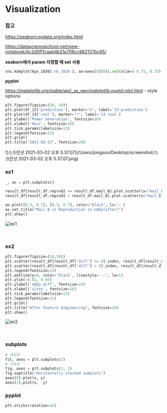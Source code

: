 # Visualization



### 참고

https://seaborn.pydata.org/index.html

https://datascienceschool.net/view-notebook/4c2d5ff1caab4b21a708cc662137bc65/



**seaborn에서 param 지정할 때 set 사용**

```python
sns.kdeplot(kpx_1836['nE_1836'], ax=axes[0][0]).set(xlim=(-0.75, 0.75), ylim=(0, 7), title=f'1836 nE range, std={std_1836:.2f}')
```



**pyplot**

https://matplotlib.org/stable/api/_as_gen/matplotlib.pyplot.plot.html - style options

```python
plt.figure(figsize=(20, 10))
plt.plot(df_13['prediction'], marker="o", label='13 prediction')
plt.plot(df_13['real'], marker="*", label='13 real')
plt.ylabel('Power Generation', fontsize=16)
plt.xlabel('Hour', fontsize=16)
plt.tick_params(labelsize=13)
plt.legend(fotsize=15)
plt.grid()
plt.title("2021-02-13", fontsize=20)
```

![스크린샷 2021-03-02 오후 5.37.07](/Users/jongsoo/Desktop/screenshot/스크린샷 2021-03-02 오후 5.37.07.png)



### ex1

```python
_, ax = plt.subplots()

result_df[result_df.reprod2 >= result_df.mail_B].plot.scatter(x="mail_B", y="reprod2", ax=ax, color="blue", label="reprod_better")
result_df[result_df.reprod2 < result_df.mail_B].plot.scatter(x="mail_B", y="reprod2", ax=ax, color="red", label="mailb_better")

ax.plot([0.3, 0.7], [0.3, 0.7], color="black", ls=':')
ax.set_title("Mail B vs Reproduction in nAEp(after)")
plt.show()
```

![ex1](./ex1.png)

</br>

### ex2

```python
plt.figure(figsize=(20,10))
plt.scatter(result_df[result_df['diff'] <= 0].index, result_df[result_df['diff'] <= 0]['diff'], color='blue', label='before better', alpha=0.1)
plt.scatter(result_df[result_df['diff'] > 0].index, result_df[result_df['diff'] > 0]['diff'], color='red', label='after better', alpha=0.1)
plt.legend(fontsize=15)
plt.axhline(y=0, color='black', linestyle='--', lw=1)
plt.ylim(-0.02, 0.05)
plt.ylabel('nAEp diff', fontsize=16)
plt.xlabel('sites', fontsize=16)
plt.tick_params(labelsize=13)
plt.legend(fontsize=15)
plt.grid()
plt.title("After Feature Engineering", fontsize=20)
plt.show()
```

![ex2](./ex2.png)

</br>

### subplots

```python
# 세로로
fit, axes = plt.subplots(2)
# 가로로
fig, axes = plt.subplots(1, 2)
fig.suptitle('Horizontally stacked subplots')
axes[0].plot(x, y)
axes[1].plot(x, -y)
```



### pyplot

```python
plt.xticks(rotation=45)
```

